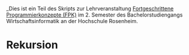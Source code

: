 _Dies ist ein Teil des Skripts zur Lehrveranstaltung [Fortgeschrittene Programmierkonzepte (FPK)](https://github.com/sikoried/fpk) im 2. Semester des Bachelorstudiengangs Wirtschaftsinformatik an der Hochschule Rosenheim.


# Rekursion